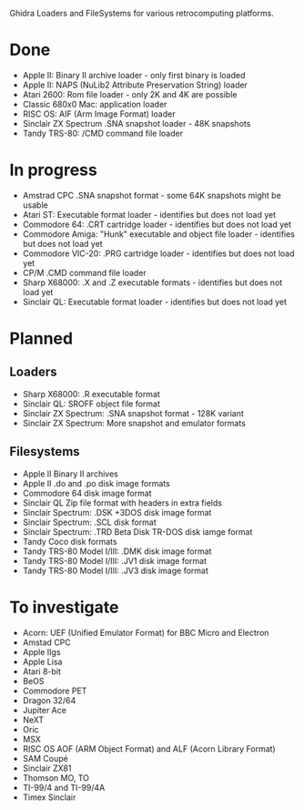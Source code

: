 Ghidra Loaders and FileSystems for various retrocomputing platforms.

# Done
- Apple II: Binary II archive loader - only first binary is loaded
- Apple II: NAPS (NuLib2 Attribute Preservation String) loader
- Atari 2600: Rom file loader - only 2K and 4K are possible
- Classic 680x0 Mac: application loader
- RISC OS: AIF (Arm Image Format) loader
- Sinclair ZX Spectrum .SNA snapshot loader - 48K snapshots
- Tandy TRS-80: /CMD command file loader

# In progress
- Amstrad CPC .SNA snapshot format - some 64K snapshots might be usable
- Atari ST: Executable format loader - identifies but does not load yet
- Commodore 64: .CRT cartridge loader - identifies but does not load yet
- Commodore Amiga: "Hunk" executable and object file loader - identifies but does not load yet
- Commodore VIC-20: .PRG cartridge loader - identifies but does not load yet
- CP/M .CMD command file loader
- Sharp X68000: .X and .Z executable formats - identifies but does not load yet
- Sinclair QL: Executable format loader - identifies but does not load yet

# Planned
## Loaders
- Sharp X68000: .R executable format
- Sinclair QL: SROFF object file format
- Sinclair ZX Spectrum: .SNA snapshot format - 128K variant
- Sinclair ZX Spectrum: More snapshot and emulator formats

## Filesystems
- Apple II Binary II archives
- Apple II .do and .po disk image formats
- Commodore 64 disk image format
- Sinclair QL Zip file format with headers in extra fields
- Sinclair Spectrum: .DSK +3DOS disk image format
- Sinclair Spectrum: .SCL disk format
- Sinclair Spectrum: .TRD Beta Disk TR-DOS disk iamge format
- Tandy Coco disk formats
- Tandy TRS-80 Model I/III: .DMK disk image format
- Tandy TRS-80 Model I/III: .JV1 disk image format
- Tandy TRS-80 Model I/III: .JV3 disk image format

# To investigate
- Acorn: UEF (Unified Emulator Format) for BBC Micro and Electron
- Amstad CPC
- Apple IIgs
- Apple Lisa
- Atari 8-bit
- BeOS
- Commodore PET
- Dragon 32/64
- Jupiter Ace
- NeXT
- Oric
- MSX
- RISC OS AOF (ARM Object Format) and ALF (Acorn Library Format)
- SAM Coupé
- Sinclair ZX81
- Thomson MO, TO
- TI-99/4 and TI-99/4A
- Timex Sinclair